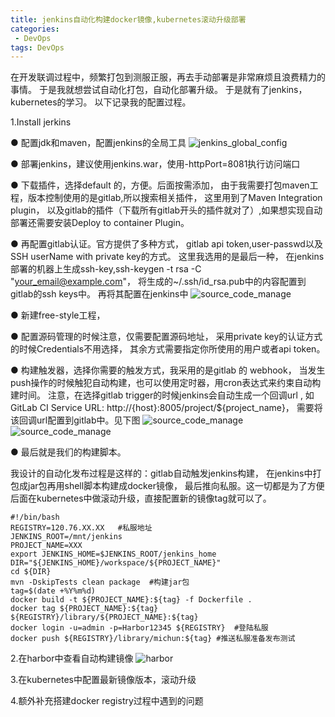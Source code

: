 ```yaml
---
title: jenkins自动化构建docker镜像,kubernetes滚动升级部署
categories:
 - DevOps
tags: DevOps
---
```


在开发联调过程中，频繁打包到测服正服，再去手动部署是非常麻烦且浪费精力的事情。
于是我就想尝试自动化打包，自动化部署升级。
于是就有了jenkins，kubernetes的学习。
以下记录我的配置过程。

1.Install jerkins

  ● 配置jdk和maven，配置jenkins的全局工具
![jenkins_global_config](https://github.com/xuguangwu/blog/blob/master/_posts/images/web_hook.png?raw=true)
  
  ● 部署jenkins，建议使用jenkins.war，使用-httpPort=8081执行访问端口
  
  ● 下载插件，选择default 的，方便。后面按需添加，
  由于我需要打包maven工程，版本控制使用的是gitlab,所以搜索相关插件，
  这里用到了Maven Integration plugin，
  以及gitlab的插件（下载所有gitlab开头的插件就对了）,如果想实现自动部署还需要安装Deploy to container Plugin。
  
  ● 再配置gitlab认证。官方提供了多种方式，
  gitlab  api  token,user-passwd以及SSH userName  with  private  key的方式。
  这里我选用的是最后一种，
  在jenkins部署的机器上生成ssh-key,ssh-keygen -t rsa  -C "your_email@example.com"，
  将生成的~/.ssh/id_rsa.pub中的内容配置到gitlab的ssh  keys中。
  再将其配置在jenkins中
![source_code_manage](https://github.com/xuguangwu/blog/blob/master/_posts/images/source_code_manage.png?raw=true)
  
  ● 新建free-style工程，
  
  ● 配置源码管理的时候注意，仅需要配置源码地址，
  采用private  key的认证方式的时候Credentials不用选择，
  其余方式需要指定你所使用的用户或者api token。
  
  ● 构建触发器，选择你需要的触发方式，我采用的是gitlab 的 webhook，
  当发生push操作的时候触犯自动构建，也可以使用定时器，用cron表达式来约束自动构建时间。
  注意，在选择gitlab  trigger的时候jenkins会自动生成一个回调url ,
  如GitLab CI Service URL: http://{host}:8005/project/${project_name}，
  需要将该回调url配置到gitlab中。见下图
![source_code_manage](https://github.com/xuguangwu/blog/blob/master/_posts/images/chufaqi.png?raw=true)
![source_code_manage](https://github.com/xuguangwu/blog/blob/master/_posts/images/web_hook.png?raw=true)
  
  ● 最后就是我们的构建脚本。

我设计的自动化发布过程是这样的：gitlab自动触发jenkins构建，
在jenkins中打包成jar包再用shell脚本构建成docker镜像，
最后推向私服。这一切都是为了方便后面在kubernetes中做滚动升级，直接配置新的镜像tag就可以了。

```
#!/bin/bash
REGISTRY=120.76.XX.XX   #私服地址
JENKINS_ROOT=/mnt/jenkins
PROJECT_NAME=XXX
export JENKINS_HOME=$JENKINS_ROOT/jenkins_home
DIR="${JENKINS_HOME}/workspace/${PROJECT_NAME}"
cd ${DIR}
mvn -DskipTests clean package  #构建jar包
tag=$(date +%Y%m%d)
docker build -t ${PROJECT_NAME}:${tag} -f Dockerfile .
docker tag ${PROJECT_NAME}:${tag} ${REGISTRY}/library/${PROJECT_NAME}:${tag}
docker login -u=admin -p=Harbor12345 ${REGISTRY}  #登陆私服
docker push ${REGISTRY}/library/michun:${tag} #推送私服准备发布测试
```

2.在harbor中查看自动构建镜像
![harbor](https://github.com/xuguangwu/blog/blob/master/_posts/images/harbor.png?raw=true)

3.在kubernetes中配置最新镜像版本，滚动升级

4.额外补充搭建docker  registry过程中遇到的问题















